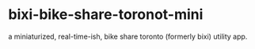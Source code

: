 bixi-bike-share-toronot-mini
============================

a miniaturized, real-time-ish, bike share toronto (formerly bixi) utility app.

